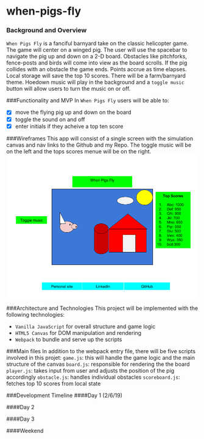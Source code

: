 # when-pigs-fly

### Background and Overview
`When Pigs Fly` is a fanciful barnyard take on the classic helicopter game. The game will center on a winged pig.  The user will use the spacebar to navigate the pig up and down on a 2-D board. Obstacles like pitchforks, fence-posts and birds will come into view as the board scrolls. If the pig collides with an obstacle the game ends. Points accrue as time elapses. Local storage will save the top 10 scores. There will be a farm/barnyard theme. Hoedown music will play in the background and a `toggle music` button will allow users to turn the music on or off.

###Functionality and MVP
In `When Pigs Fly` users will be able to:
- [x] move the flying pig up and down on the board
- [x] toggle the sound on and off
- [x] enter initials if they acheive a top ten score

###Wireframes
This app will consist of a single screen with the simulation canvas and nav links to the Github and my Repo. The toggle music will be on the left and the tops scores menue will be on the right.
![WireFrame](https://github.com/eeberhart40/when-pigs-fly/blob/master/when%20pigs%20fly%20wire%20frame.png)

###Architecture and Technologies
This project will be implemented with the following technologies:
* `Vanilla JavaScript` for overall structure and game logic
* `HTML5 Canvas` for DOM manipulation and rendering
* `Webpack` to bundle and serve up the scripts

###Main files
In addition to the webpack entry file, there will be five scripts involved in this projet:
`game.js`: this will handle the game logic and the main structure of the canvas
`board.js`: responsible for rendering the the board
`player.js`: takes input from user and adjusts the position of the pig accordingly
`obstacle.js`: handles individual obstacles
`scoreboard.js`: fetches top 10 scores from local state

###Development Timeline
####Day 1 (2/6/19)

####Day 2

####Day 3

####Weekend
